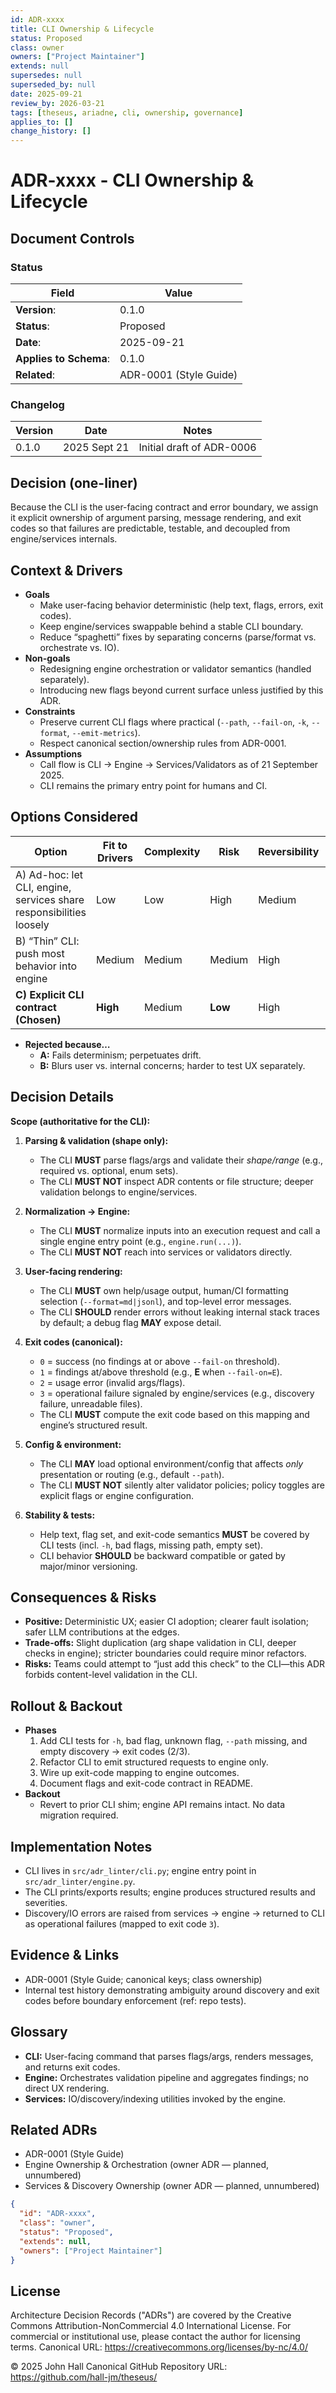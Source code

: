 ```yaml
---
id: ADR-xxxx
title: CLI Ownership & Lifecycle
status: Proposed
class: owner
owners: ["Project Maintainer"]
extends: null
supersedes: null
superseded_by: null
date: 2025-09-21
review_by: 2026-03-21
tags: [theseus, ariadne, cli, ownership, governance]
applies_to: []
change_history: []
---
```


# ADR-xxxx - CLI Ownership & Lifecycle

## Document Controls

### Status

| Field                  | Value                                   |
| ---------------------- | --------------------------------------- |
| **Version**:           | 0.1.0                                   |
| **Status**:            | Proposed                                |
| **Date**:              | 2025-09-21                              |
| **Applies to Schema**: | 0.1.0                                   |
| **Related**:           | ADR-0001 (Style Guide)                  |

### Changelog

| Version | Date         | Notes                                        |
| ------- | ------------ | -------------------------------------------- |
| 0.1.0   | 2025 Sept 21 | Initial draft of ADR-0006                    |


## Decision (one-liner)
<!-- key: decision_one_liner -->

Because the CLI is the user-facing contract and error boundary, we assign it explicit ownership of argument parsing, message rendering, and exit codes so that failures are predictable, testable, and decoupled from engine/services internals.

## Context & Drivers
<!-- key: context_and_drivers -->

- **Goals**
  - Make user-facing behavior deterministic (help text, flags, errors, exit codes).
  - Keep engine/services swappable behind a stable CLI boundary.
  - Reduce “spaghetti” fixes by separating concerns (parse/format vs. orchestrate vs. IO).
- **Non-goals**
  - Redesigning engine orchestration or validator semantics (handled separately).
  - Introducing new flags beyond current surface unless justified by this ADR.
- **Constraints**
  - Preserve current CLI flags where practical (`--path`, `--fail-on`, `-k`, `--format`, `--emit-metrics`).
  - Respect canonical section/ownership rules from ADR-0001.
- **Assumptions**
  - Call flow is CLI → Engine → Services/Validators as of 21 September 2025.
  - CLI remains the primary entry point for humans and CI.

## Options Considered
<!-- key: options_considered -->
| Option | Fit to Drivers | Complexity | Risk | Reversibility | Notes |
| ------ | -------------- | ---------- | ---- | ------------- | ----- |
| A) Ad-hoc: let CLI, engine, services share responsibilities loosely | Low | Low | High | Medium | Continues ambiguity; brittle errors/exit codes |
| B) “Thin” CLI: push most behavior into engine | Medium | Medium | Medium | High | Engine becomes monolith; user errors feel internal |
| **C) Explicit CLI contract (Chosen)** | **High** | Medium | **Low** | High | Clear parsing/rendering/exit-code boundary |

- **Rejected because…**
  - **A:** Fails determinism; perpetuates drift.
  - **B:** Blurs user vs. internal concerns; harder to test UX separately.

## Decision Details
<!-- key: decision_details -->

**Scope (authoritative for the CLI):**
1) **Parsing & validation (shape only):**
   - The CLI **MUST** parse flags/args and validate their *shape/range* (e.g., required vs. optional, enum sets).
   - The CLI **MUST NOT** inspect ADR contents or file structure; deeper validation belongs to engine/services.

2) **Normalization → Engine:**
   - The CLI **MUST** normalize inputs into an execution request and call a single engine entry point (e.g., `engine.run(...)`).
   - The CLI **MUST NOT** reach into services or validators directly.

3) **User-facing rendering:**
   - The CLI **MUST** own help/usage output, human/CI formatting selection (`--format=md|jsonl`), and top-level error messages.
   - The CLI **SHOULD** render errors without leaking internal stack traces by default; a debug flag **MAY** expose detail.

4) **Exit codes (canonical):**
   - `0` = success (no findings at or above `--fail-on` threshold).
   - `1` = findings at/above threshold (e.g., **E** when `--fail-on=E`).
   - `2` = usage error (invalid args/flags).
   - `3` = operational failure signaled by engine/services (e.g., discovery failure, unreadable files).
   - The CLI **MUST** compute the exit code based on this mapping and engine’s structured result.

5) **Config & environment:**
   - The CLI **MAY** load optional environment/config that affects *only* presentation or routing (e.g., default `--path`).
   - The CLI **MUST NOT** silently alter validator policies; policy toggles are explicit flags or engine configuration.

6) **Stability & tests:**
   - Help text, flag set, and exit-code semantics **MUST** be covered by CLI tests (incl. `-h`, bad flags, missing path, empty set).
   - CLI behavior **SHOULD** be backward compatible or gated by major/minor versioning.

## Consequences & Risks
<!-- key: consequences_and_risks -->
- **Positive:** Deterministic UX; easier CI adoption; clearer fault isolation; safer LLM contributions at the edges.
- **Trade-offs:** Slight duplication (arg shape validation in CLI, deeper checks in engine); stricter boundaries could require minor refactors.
- **Risks:** Teams could attempt to “just add this check” to the CLI—this ADR forbids content-level validation in the CLI.

## Rollout & Backout
<!-- key: rollout_backout -->
- **Phases**
  1. Add CLI tests for `-h`, bad flag, unknown flag, `--path` missing, and empty discovery → exit codes (2/3).
  2. Refactor CLI to emit structured requests to engine only.
  3. Wire up exit-code mapping to engine outcomes.
  4. Document flags and exit-code contract in README.
- **Backout**
  - Revert to prior CLI shim; engine API remains intact. No data migration required.

## Implementation Notes
<!-- key: implementation_notes -->
- CLI lives in `src/adr_linter/cli.py`; engine entry point in `src/adr_linter/engine.py`.
- The CLI prints/exports results; engine produces structured results and severities.
- Discovery/IO errors are raised from services → engine → returned to CLI as operational failures (mapped to exit code `3`).

## Evidence & Links
<!-- key: evidence_and_links -->
- ADR-0001 (Style Guide; canonical keys; class ownership)
- Internal test history demonstrating ambiguity around discovery and exit codes before boundary enforcement (ref: repo tests).

## Glossary
<!-- key: glossary -->
- **CLI:** User-facing command that parses flags/args, renders messages, and returns exit codes.
- **Engine:** Orchestrates validation pipeline and aggregates findings; no direct UX rendering.
- **Services:** IO/discovery/indexing utilities invoked by the engine.

## Related ADRs
<!-- key: related_adrs -->
- ADR-0001 (Style Guide)
- Engine Ownership & Orchestration (owner ADR — planned, unnumbered)
- Services & Discovery Ownership (owner ADR — planned, unnumbered)

<!-- llm_tail:begin -->
```json
{
  "id": "ADR-xxxx",
  "class": "owner",
  "status": "Proposed",
  "extends": null,
  "owners": ["Project Maintainer"]
}
```
<!-- llm_tail:end -->

## License

Architecture Decision Records ("ADRs") are covered by the 
Creative Commons Attribution-NonCommercial 4.0 International License.
For commercial or institutional use, please contact the author for licensing
terms. Canonical URL: https://creativecommons.org/licenses/by-nc/4.0/

© 2025 John Hall
Canonical GitHub Repository URL: https://github.com/hall-jm/theseus/
